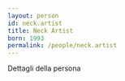 ```yaml
---
layout: person
id: neck.artist
title: Neck Artist
born: 1993
permalink: /people/neck.artist
---
```


Dettagli della persona 